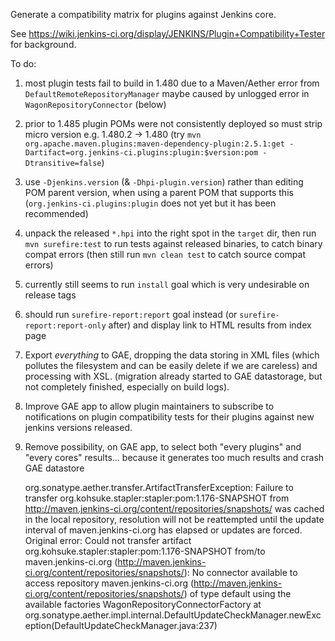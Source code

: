 Generate a compatibility matrix for plugins against Jenkins core.

See https://wiki.jenkins-ci.org/display/JENKINS/Plugin+Compatibility+Tester for background.

To do:
1. most plugin tests fail to build in 1.480 due to a Maven/Aether error from `DefaultRemoteRepositoryManager` maybe caused by unlogged error in `WagonRepositoryConnector` (below)
1. prior to 1.485 plugin POMs were not consistently deployed so must strip micro version e.g. 1.480.2 -> 1.480 (try `mvn org.apache.maven.plugins:maven-dependency-plugin:2.5.1:get -Dartifact=org.jenkins-ci.plugins:plugin:$version:pom -Dtransitive=false`)
1. use `-Djenkins.version` (& `-Dhpi-plugin.version`) rather than editing POM parent version, when using a parent POM that supports this (`org.jenkins-ci.plugins:plugin` does not yet but it has been recommended)
1. unpack the released `*.hpi` into the right spot in the `target` dir, then run `mvn surefire:test` to run tests against released binaries, to catch binary compat errors (then still run `mvn clean test` to catch source compat errors)
1. currently still seems to run `install` goal which is very undesirable on release tags
1. should run `surefire-report:report` goal instead (or `surefire-report:report-only` after) and display link to HTML results from index page
1. Export *everything* to GAE, dropping the data storing in XML files (which pollutes the filesystem and can be easily delete if we are careless) and processing with XSL. (migration already started to GAE datastorage, but not completely finished, especially on build logs).
1. Improve GAE app to allow plugin maintainers to subscribe to notifications on plugin compatibility tests for their plugins against new jenkins versions released.
1. Remove possibility, on GAE app, to select both "every plugins" and "every cores" results... because it generates too much results and crash GAE datastore

    org.sonatype.aether.transfer.ArtifactTransferException: Failure to transfer org.kohsuke.stapler:stapler:pom:1.176-SNAPSHOT
      from http://maven.jenkins-ci.org/content/repositories/snapshots/ was cached in the local repository,
      resolution will not be reattempted until the update interval of maven.jenkins-ci.org has elapsed or updates are forced.
      Original error: Could not transfer artifact org.kohsuke.stapler:stapler:pom:1.176-SNAPSHOT from/to maven.jenkins-ci.org
      (http://maven.jenkins-ci.org/content/repositories/snapshots/): No connector available to access repository maven.jenkins-ci.org
      (http://maven.jenkins-ci.org/content/repositories/snapshots/) of type default using the available factories WagonRepositoryConnectorFactory
        at org.sonatype.aether.impl.internal.DefaultUpdateCheckManager.newException(DefaultUpdateCheckManager.java:237)
